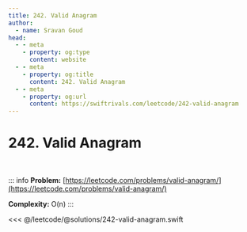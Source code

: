 ```yaml
---
title: 242. Valid Anagram
author:
  - name: Sravan Goud
head:
  - - meta
    - property: og:type
      content: website
  - - meta
    - property: og:title
      content: 242. Valid Anagram
  - - meta
    - property: og:url
      content: https://swiftrivals.com/leetcode/242-valid-anagram
---
```


# 242. Valid Anagram

<br/>

::: info
**Problem:** [https://leetcode.com/problems/valid-anagram/](https://leetcode.com/problems/valid-anagram/)

**Complexity:** O(n)
:::

<<< @/leetcode/@solutions/242-valid-anagram.swift